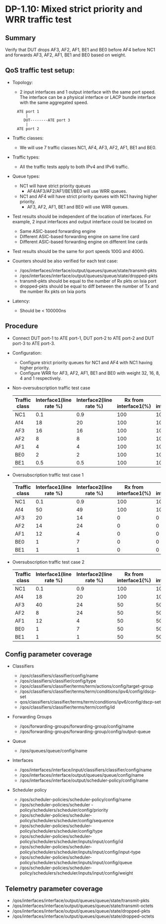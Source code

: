 # DP-1.10: Mixed strict priority and WRR traffic test

## Summary

Verify that DUT drops AF3, AF2, AF1, BE1 and BE0 before AF4 before NC1 and
forwards AF3, AF2, AF1, BE1 and BE0 based on weight.

## QoS traffic test setup:

*   Topology:

    *   2 input interfaces and 1 output interface with the same port speed. The
        interface can be a physical interface or LACP bundle interface with the
        same aggregated speed.

    ```
      ATE port 1
          |
         DUT--------ATE port 3
          |
      ATE port 2
    ```

*   Traffic classes:

    *   We will use 7 traffic classes NC1, AF4, AF3, AF2, AF1, BE1 and BE0.

*   Traffic types:

    *   All the traffic tests apply to both IPv4 and IPv6 traffic.

*   Queue types:

    *   NC1 will have strict priority queues
        *   AF4/AF3/AF2/AF1/BE1/BE0 will use WRR queues.
    *   NC1 and AF4 will have strict priority queues with NC1 having higher
        priority.
        *   AF3, AF2, AF1, BE1 and BE0 will use WRR queues.

*   Test results should be independent of the location of interfaces. For
    example, 2 input interfaces and output interface could be located on

    *   Same ASIC-based forwarding engine
    *   Different ASIC-based forwarding engine on same line card
    *   Different ASIC-based forwarding engine on different line cards

*   Test results should be the same for port speeds 100G and 400G.

*   Counters should be also verified for each test case:

    *   /qos/interfaces/interface/output/queues/queue/state/transmit-pkts
    *   /qos/interfaces/interface/output/queues/queue/state/dropped-pkts
    *   transmit-pkts should be equal to the number of Rx pkts on Ixia port
    *   dropped-pkts should be equal to diff between the number of Tx and the
        number Rx pkts on Ixia ports

*   Latency:

    *   Should be < 100000ns

## Procedure

*   Connect DUT port-1 to ATE port-1, DUT port-2 to ATE port-2 and DUT port-3 to
    ATE port-3.

*   Configuration:

    *   Configure strict priority queues for NC1 and AF4 with NC1 having higher
        priority.
    *   Configure WRR for AF3, AF2, AF1, BE1 and BE0 with weight 32, 16, 8, 4
        and 1 respectively.

*   Non-oversubscription traffic test case

    Traffic class | Interface1(line rate %) | Interface2(line rate %) | Rx from interface1(%) | Rx from interface2(%)
    ------------- | ----------------------- | ----------------------- | --------------------- | ---------------------
    NC1           | 0.1                     | 0.9                     | 100                   | 100
    Af4           | 18                      | 20                      | 100                   | 100
    AF3           | 16                      | 16                      | 100                   | 100
    AF2           | 8                       | 8                       | 100                   | 100
    AF1           | 4                       | 4                       | 100                   | 100
    BE0           | 2                       | 2                       | 100                   | 100
    BE1           | 0.5                     | 0.5                     | 100                   | 100

*   Oversubscription traffic test case 1

    Traffic class | Interface1(line rate %) | Interface2(line rate %) | Rx from interface1(%) | Rx from interface2(%)
    ------------- | ----------------------- | ----------------------- | --------------------- | ---------------------
    NC1           | 0.1                     | 0.9                     | 100                   | 100
    Af4           | 50                      | 49                      | 100                   | 100
    AF3           | 20                      | 14                      | 0                     | 0
    AF2           | 14                      | 24                      | 0                     | 0
    AF1           | 12                      | 4                       | 0                     | 0
    BE0           | 1                       | 7                       | 0                     | 0
    BE1           | 1                       | 1                       | 0                     | 0

*   Oversubscription traffic test case 2

    Traffic class | Interface1(line rate %) | Interface2(line rate %) | Rx from interface1(%) | Rx from interface2(%)
    ------------- | ----------------------- | ----------------------- | --------------------- | ---------------------
    NC1           | 0.1                     | 0.9                     | 100                   | 100
    Af4           | 18                      | 20                      | 100                   | 100
    AF3           | 40                      | 24                      | 50                    | 50
    AF2           | 8                       | 24                      | 50                    | 50
    AF1           | 12                      | 4                       | 50                    | 50
    BE0           | 1                       | 7                       | 50                    | 50
    BE1           | 1                       | 1                       | 50                    | 50

## Config parameter coverage

*   Classifiers

    *   /qos/classifiers/classifier/config/name
    *   /qos/classifiers/classifier/config/type
    *   /qos/classifiers/classifier/terms/term/actions/config/target-group
    *   /qos/classifiers/classifier/terms/term/conditions/ipv4/config/dscp-set
    *   qos/classifiers/classifier/terms/term/conditions/ipv6/config/dscp-set
    *   /qos/classifiers/classifier/terms/term/config/id

*   Forwarding Groups

    *   /qos/forwarding-groups/forwarding-group/config/name
    *   /qos/forwarding-groups/forwarding-group/config/output-queue

*   Queue

    *   /qos/queues/queue/config/name

*   Interfaces

    *   /qos/interfaces/interface/input/classifiers/classifier/config/name
    *   /qos/interfaces/interface/output/queues/queue/config/name
    *   /qos/interfaces/interface/output/scheduler-policy/config/name

*   Scheduler policy

    *   /qos/scheduler-policies/scheduler-policy/config/name
    *   /qos/scheduler-policies/scheduler
        -policy/schedulers/scheduler/config/priority
    *   /qos/scheduler-policies/scheduler-policy/schedulers/scheduler/config/sequence
    *   /qos/scheduler-policies/scheduler-policy/schedulers/scheduler/config/type
    *   /qos/scheduler-policies/scheduler-policy/schedulers/scheduler/inputs/input/config/id
    *   /qos/scheduler-policies/scheduler-policy/schedulers/scheduler/inputs/input/config/input-type
    *   /qos/scheduler-policies/scheduler-policy/schedulers/scheduler/inputs/input/config/queue
    *   /qos/scheduler-policies/scheduler-policy/schedulers/scheduler/inputs/input/config/weight

## Telemetry parameter coverage

*   /qos/interfaces/interface/output/queues/queue/state/transmit-pkts
*   /qos/interfaces/interface/output/queues/queue/state/transmit-octets
*   /qos/interfaces/interface/output/queues/queue/state/dropped-pkts
*   /qos/interfaces/interface/output/queues/queue/state/dropped-octets
